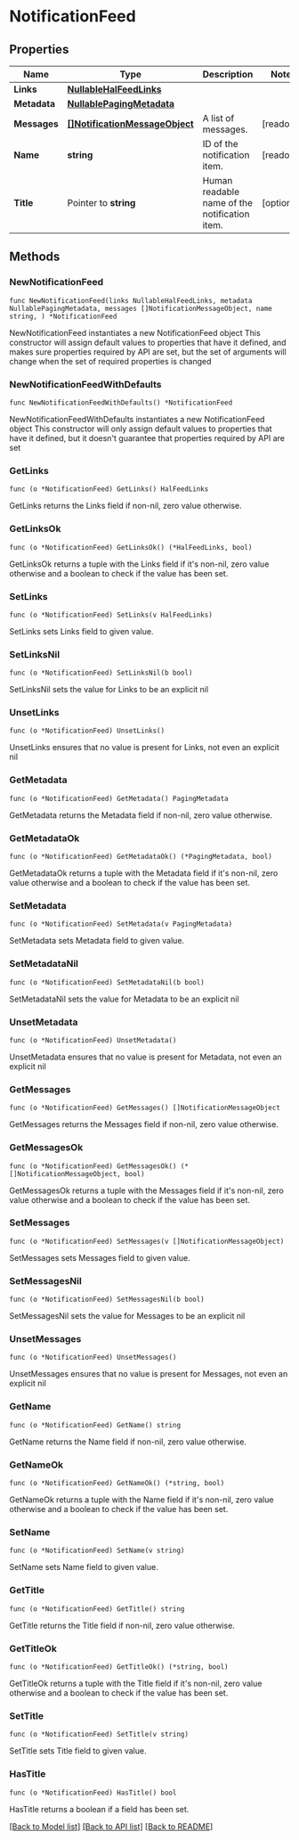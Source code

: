 <!--
Copyright (C) 2020-2023 Arm Limited or its affiliates and Contributors. All rights reserved.
SPDX-License-Identifier: Apache-2.0
-->
# NotificationFeed

## Properties

Name | Type | Description | Notes
------------ | ------------- | ------------- | -------------
**Links** | [**NullableHalFeedLinks**](HalFeedLinks.md) |  | 
**Metadata** | [**NullablePagingMetadata**](PagingMetadata.md) |  | 
**Messages** | [**[]NotificationMessageObject**](NotificationMessageObject.md) | A list of messages. | [readonly] 
**Name** | **string** | ID of the notification item. | [readonly] 
**Title** | Pointer to **string** | Human readable name of the notification item. | [optional] 

## Methods

### NewNotificationFeed

`func NewNotificationFeed(links NullableHalFeedLinks, metadata NullablePagingMetadata, messages []NotificationMessageObject, name string, ) *NotificationFeed`

NewNotificationFeed instantiates a new NotificationFeed object
This constructor will assign default values to properties that have it defined,
and makes sure properties required by API are set, but the set of arguments
will change when the set of required properties is changed

### NewNotificationFeedWithDefaults

`func NewNotificationFeedWithDefaults() *NotificationFeed`

NewNotificationFeedWithDefaults instantiates a new NotificationFeed object
This constructor will only assign default values to properties that have it defined,
but it doesn't guarantee that properties required by API are set

### GetLinks

`func (o *NotificationFeed) GetLinks() HalFeedLinks`

GetLinks returns the Links field if non-nil, zero value otherwise.

### GetLinksOk

`func (o *NotificationFeed) GetLinksOk() (*HalFeedLinks, bool)`

GetLinksOk returns a tuple with the Links field if it's non-nil, zero value otherwise
and a boolean to check if the value has been set.

### SetLinks

`func (o *NotificationFeed) SetLinks(v HalFeedLinks)`

SetLinks sets Links field to given value.


### SetLinksNil

`func (o *NotificationFeed) SetLinksNil(b bool)`

 SetLinksNil sets the value for Links to be an explicit nil

### UnsetLinks
`func (o *NotificationFeed) UnsetLinks()`

UnsetLinks ensures that no value is present for Links, not even an explicit nil
### GetMetadata

`func (o *NotificationFeed) GetMetadata() PagingMetadata`

GetMetadata returns the Metadata field if non-nil, zero value otherwise.

### GetMetadataOk

`func (o *NotificationFeed) GetMetadataOk() (*PagingMetadata, bool)`

GetMetadataOk returns a tuple with the Metadata field if it's non-nil, zero value otherwise
and a boolean to check if the value has been set.

### SetMetadata

`func (o *NotificationFeed) SetMetadata(v PagingMetadata)`

SetMetadata sets Metadata field to given value.


### SetMetadataNil

`func (o *NotificationFeed) SetMetadataNil(b bool)`

 SetMetadataNil sets the value for Metadata to be an explicit nil

### UnsetMetadata
`func (o *NotificationFeed) UnsetMetadata()`

UnsetMetadata ensures that no value is present for Metadata, not even an explicit nil
### GetMessages

`func (o *NotificationFeed) GetMessages() []NotificationMessageObject`

GetMessages returns the Messages field if non-nil, zero value otherwise.

### GetMessagesOk

`func (o *NotificationFeed) GetMessagesOk() (*[]NotificationMessageObject, bool)`

GetMessagesOk returns a tuple with the Messages field if it's non-nil, zero value otherwise
and a boolean to check if the value has been set.

### SetMessages

`func (o *NotificationFeed) SetMessages(v []NotificationMessageObject)`

SetMessages sets Messages field to given value.


### SetMessagesNil

`func (o *NotificationFeed) SetMessagesNil(b bool)`

 SetMessagesNil sets the value for Messages to be an explicit nil

### UnsetMessages
`func (o *NotificationFeed) UnsetMessages()`

UnsetMessages ensures that no value is present for Messages, not even an explicit nil
### GetName

`func (o *NotificationFeed) GetName() string`

GetName returns the Name field if non-nil, zero value otherwise.

### GetNameOk

`func (o *NotificationFeed) GetNameOk() (*string, bool)`

GetNameOk returns a tuple with the Name field if it's non-nil, zero value otherwise
and a boolean to check if the value has been set.

### SetName

`func (o *NotificationFeed) SetName(v string)`

SetName sets Name field to given value.


### GetTitle

`func (o *NotificationFeed) GetTitle() string`

GetTitle returns the Title field if non-nil, zero value otherwise.

### GetTitleOk

`func (o *NotificationFeed) GetTitleOk() (*string, bool)`

GetTitleOk returns a tuple with the Title field if it's non-nil, zero value otherwise
and a boolean to check if the value has been set.

### SetTitle

`func (o *NotificationFeed) SetTitle(v string)`

SetTitle sets Title field to given value.

### HasTitle

`func (o *NotificationFeed) HasTitle() bool`

HasTitle returns a boolean if a field has been set.


[[Back to Model list]](../README.md#documentation-for-models) [[Back to API list]](../README.md#documentation-for-api-endpoints) [[Back to README]](../README.md)


